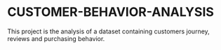 # CUSTOMER-BEHAVIOR-ANALYSIS
This project is the  analysis of a dataset containing customers journey, reviews and  purchasing behavior.
